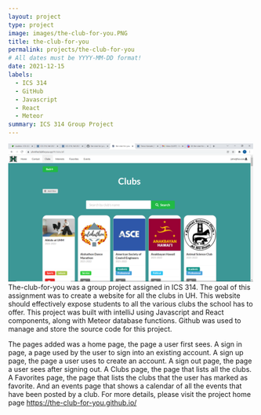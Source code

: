 ```yaml
---
layout: project
type: project
image: images/the-club-for-you.PNG
title: the-club-for-you
permalink: projects/the-club-for-you
# All dates must be YYYY-MM-DD format!
date: 2021-12-15
labels:
  - ICS 314
  - GitHub
  - Javascript
  - React
  - Meteor
summary: ICS 314 Group Project
---
```


<img class="ui image" src="https://raw.githubusercontent.com/tkansaki/tkansaki.github.io/master/images/Screenshot%20(23).png" style='width: 500px;'>
<br />
The-club-for-you was a group project assigned in ICS 314. The goal of this assignment was to create a website for all the clubs
in UH. This website should effectively expose students to all the various clubs the school has to offer. This project was built with intelliJ 
using Javascript and React components, along with Meteor database functions. Github was used to manage and store the source code for this project.

The pages added was a home page, the page a user first sees. A sign in page, a page used by the user to sign into an existing account. A sign up
page, the page a user uses to create an account. A sign out page, the page a user sees after signing out. A Clubs page, the page that lists all the 
clubs. A Favorites page, the page that lists the clubs that the user has marked as favorite. And an events page that shows a calendar of all the events 
that have been posted by a club. For more details, please visit the project home page <a href='https://the-club-for-you.github.io/'>https://the-club-for-you.github.io/</a>


